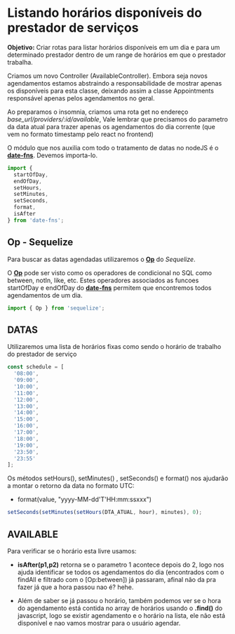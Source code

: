 # Listando horários disponíveis do prestador de serviços

**Objetivo:** Criar rotas para listar horários disponíveis em um dia e para um determinado prestador dentro de um range de horários em que o prestador trabalha.

Criamos um novo Controller (AvailableController). Embora seja novos agendamentos estamos abstraindo a responsabilidade de mostrar apenas os disponíveis para esta classe, deixando assim a classe Appointments responsável apenas pelos agendamentos no geral.

Ao preparamos o insomnia, criamos uma rota get no endereço _base_url/providers/:id/available_, Vale lembrar que precisamos do parametro da data atual para trazer apenas os agendamentos do dia corrente (que vem no formato timestamp pelo react no frontend)

O módulo que nos auxilia com todo o tratamento de datas no nodeJS é o [**date-fns**](https://date-fns.org/docs/Getting-Started).
Devemos importa-lo.

```javascript
import {
  startOfDay,
  endOfDay,
  setHours,
  setMinutes,
  setSeconds,
  format,
  isAfter
} from 'date-fns';
```

## Op - Sequelize

Para buscar as datas agendadas utilizaremos o [**Op**](https://sequelize.org/master/manual/querying.html#operators) do _Sequelize_.

O [**Op**](https://sequelize.org/master/manual/querying.html#operators) pode ser visto como os operadores de condicional no SQL como between, notIn, like, etc. Estes operadores associados as funcoes startOfDay e endOfDay do [**date-fns**](https://date-fns.org/docs/Getting-Started) permitem que encontremos todos agendamentos de um dia.

```javascript
import { Op } from 'sequelize';
```

## DATAS

Utilizaremos uma lista de horários fixas como sendo o horário de trabalho do prestador de serviço

```javascript
const schedule = [
  '08:00',
  '09:00',
  '10:00',
  '11:00',
  '12:00',
  '13:00',
  '14:00',
  '15:00',
  '16:00',
  '17:00',
  '18:00',
  '19:00',
  '23:50',
  '23:55'
];
```

Os métodos setHours(), setMinutes() , setSeconds() e format()
nos ajudarão a montar o retorno da data no formato UTC:

- format(value, "yyyy-MM-dd'T'HH:mm:ssxxx")

```javascript
setSeconds(setMinutes(setHours(DTA_ATUAL, hour), minutes), 0);
```

## AVAILABLE

Para verificar se o horário esta livre usamos:

- **isAfter(p1,p2)** retorna se o parametro 1 acontece depois do 2, logo nos ajuda identificar se todos os agendamentos do dia (encontrados com o findAll e filtrado com o [Op:between]) já passaram, afinal não da pra fazer já que a hora passou nao é? hehe.

- Além de saber se já passou o horário, também podemos ver se o hora do agendamento está contida no array de horários usando o **.find()** do javascript, logo se existir agendamento e o horário na lista, ele não está disponível e nao vamos mostrar para o usuário agendar.
